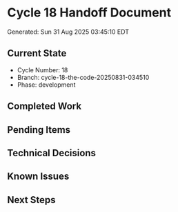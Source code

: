 # Cycle 18 Handoff Document

Generated: Sun 31 Aug 2025 03:45:10 EDT

## Current State
- Cycle Number: 18
- Branch: cycle-18-the-code-20250831-034510
- Phase: development

## Completed Work
<!-- Updated by each agent as they complete their phase -->

## Pending Items
<!-- Items that need attention in the next phase or cycle -->

## Technical Decisions
<!-- Important technical decisions made during this cycle -->

## Known Issues
<!-- Issues discovered but not yet resolved -->

## Next Steps
<!-- Clear action items for the next agent/cycle -->


